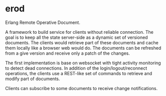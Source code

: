 erod
====

Erlang Remote Operative Document.

A framework to build service for clients without reliable connection.
The goal is to keep all the state server-side as a dynamic set of versioned documents.
The clients would retrieve part of these documents and cache them locally like a browser web would do.
The documents can be refreshed from a give version and receive only a patch of the changes.


The first implementation is base on websocket with tight activity monitoring to detect dead connections.
In addition of the login/logout/reconnect operations, the clients use a REST-like set of commands to retrieve and modify part of documents.

Clients can subscribe to some documents to receive change notifications.
